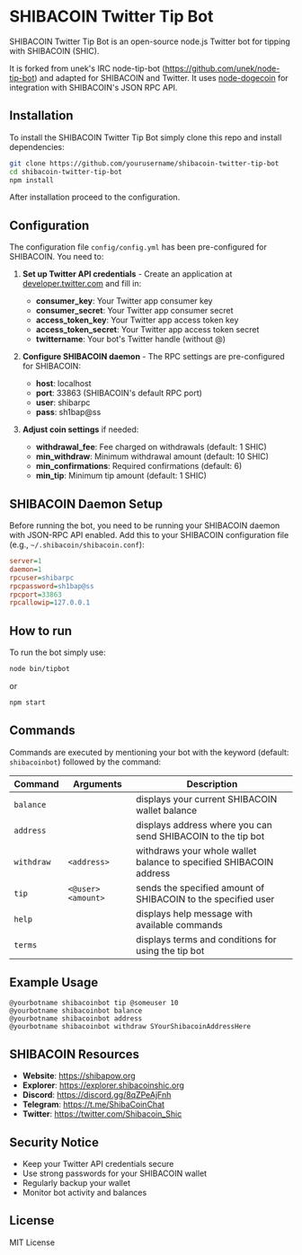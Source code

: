 # SHIBACOIN Twitter Tip Bot

SHIBACOIN Twitter Tip Bot is an open-source node.js Twitter bot for tipping with SHIBACOIN (SHIC). 

It is forked from unek's IRC node-tip-bot (https://github.com/unek/node-tip-bot) and adapted for SHIBACOIN and Twitter.
It uses [node-dogecoin](https://github.com/countable/node-dogecoin) for integration with SHIBACOIN's JSON RPC API.

## Installation
To install the SHIBACOIN Twitter Tip Bot simply clone this repo and install dependencies:
```bash
git clone https://github.com/yourusername/shibacoin-twitter-tip-bot
cd shibacoin-twitter-tip-bot
npm install
```
After installation proceed to the configuration.

## Configuration
The configuration file `config/config.yml` has been pre-configured for SHIBACOIN. You need to:

1. **Set up Twitter API credentials** - Create an application at [developer.twitter.com](https://developer.twitter.com) and fill in:
   * **consumer_key**: Your Twitter app consumer key
   * **consumer_secret**: Your Twitter app consumer secret  
   * **access_token_key**: Your Twitter app access token key
   * **access_token_secret**: Your Twitter app access token secret
   * **twittername**: Your bot's Twitter handle (without @)

2. **Configure SHIBACOIN daemon** - The RPC settings are pre-configured for SHIBACOIN:
   * **host**: localhost
   * **port**: 33863 (SHIBACOIN's default RPC port)
   * **user**: shibarpc 
   * **pass**: sh1bap@ss

3. **Adjust coin settings** if needed:
   * **withdrawal_fee**: Fee charged on withdrawals (default: 1 SHIC)
   * **min_withdraw**: Minimum withdrawal amount (default: 10 SHIC)
   * **min_confirmations**: Required confirmations (default: 6)
   * **min_tip**: Minimum tip amount (default: 1 SHIC)

## SHIBACOIN Daemon Setup
Before running the bot, you need to be running your SHIBACOIN daemon with JSON-RPC API enabled. Add this to your SHIBACOIN configuration file (e.g., `~/.shibacoin/shibacoin.conf`):

```ini
server=1
daemon=1
rpcuser=shibarpc
rpcpassword=sh1bap@ss
rpcport=33863
rpcallowip=127.0.0.1
```

## How to run
To run the bot simply use:
```bash
node bin/tipbot
```
or
```bash
npm start
```

## Commands
Commands are executed by mentioning your bot with the keyword (default: `shibacoinbot`) followed by the command:

| **Command** | **Arguments**     | **Description**
|-------------|-------------------|--------------------------------------------------------------------
| `balance`   |                   | displays your current SHIBACOIN wallet balance
| `address`   |                   | displays address where you can send SHIBACOIN to the tip bot
| `withdraw`  | `<address>`       | withdraws your whole wallet balance to specified SHIBACOIN address
| `tip`       | `<@user> <amount>`| sends the specified amount of SHIBACOIN to the specified user
| `help`      |                   | displays help message with available commands
| `terms`     |                   | displays terms and conditions for using the tip bot

## Example Usage
```
@yourbotname shibacoinbot tip @someuser 10
@yourbotname shibacoinbot balance
@yourbotname shibacoinbot address
@yourbotname shibacoinbot withdraw SYourShibacoinAddressHere
```

## SHIBACOIN Resources
- **Website**: https://shibapow.org
- **Explorer**: https://explorer.shibacoinshic.org
- **Discord**: https://discord.gg/8qZPeAjFnh
- **Telegram**: https://t.me/ShibaCoinChat
- **Twitter**: https://twitter.com/Shibacoin_Shic

## Security Notice
- Keep your Twitter API credentials secure
- Use strong passwords for your SHIBACOIN wallet
- Regularly backup your wallet
- Monitor bot activity and balances

## License
MIT License


